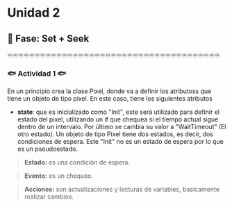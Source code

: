 # Unidad 2

## 🔎 Fase: Set + Seek

♾️♾️♾️♾️♾️♾️♾️♾️♾️♾️♾️♾️♾️♾️♾️♾️♾️♾️♾️♾️♾️♾️♾️♾️♾️♾️♾️♾️♾️♾️♾️♾️♾️♾️♾️♾️♾️♾️♾️

### 🐟 Actividad 1 🐟

En un principio crea la clase Pixel, donde va a definir los atributoss que tiene un objeto de tipo pixel. En este caso, tiene los siguientes atributos 
 - __state__: que es inicializado como "Init", este será utilizado para definir el estado del pixel, utilizando un if que chequea si el tiempo actual sigue dentro de un intervalo. Por último se cambia su valor a "WaitTimeout" (El otro estado). Un objeto de tipo Pixel tiene dos estados, es decir, dos condiciones de espera. Este "Init" no es un estado de espera por lo que es un pseudoestado.

> __Estado:__ es una condición de espera.

> __Evento:__ es un chequeo.

> __Acciones:__ son actualizaciones y lecturas de variables, basicamente realizar cambios.
